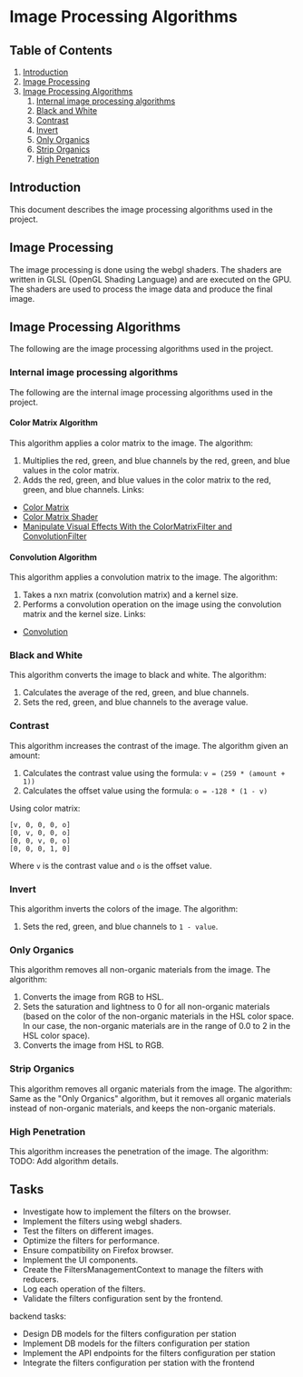 # Image Processing Algorithms

## Table of Contents
1. [Introduction](#introduction)
2. [Image Processing](#image-processing)
3. [Image Processing Algorithms](#image-processing-algorithms)
    1. [Internal image processing algorithms](#internal-image-processing-algorithms)
    2. [Black and White](#black-and-white)
    3. [Contrast](#contrast)
    4. [Invert](#invert)
    5. [Only Organics](#only-organics)
    6. [Strip Organics](#strip-organics)
    7. [High Penetration](#high-penetration)

## Introduction
This document describes the image processing algorithms used in the project.

## Image Processing
The image processing is done using the webgl shaders. The shaders are written in GLSL (OpenGL Shading Language) and are executed on the GPU. The shaders are used to process the image data and produce the final image.

## Image Processing Algorithms
The following are the image processing algorithms used in the project.

### Internal image processing algorithms
The following are the internal image processing algorithms used in the project.
#### Color Matrix Algorithm
This algorithm applies a color matrix to the image.
The algorithm:
1. Multiplies the red, green, and blue channels by the red, green, and blue values in the color matrix.
2. Adds the red, green, and blue values in the color matrix to the red, green, and blue channels.
Links: 
- [Color Matrix](https://en.wikipedia.org/wiki/Color_matrix)
- [Color Matrix Shader](https://www.shadertoy.com/view/4dX3z4)
- [Manipulate Visual Effects With the ColorMatrixFilter and ConvolutionFilter](https://code.tutsplus.com/manipulate-visual-effects-with-the-colormatrixfilter-and-convolutionfilter--active-3221t)


#### Convolution Algorithm
This algorithm applies a convolution matrix to the image.
The algorithm:
1. Takes a nxn matrix (convolution matrix) and a kernel size.
2. Performs a convolution operation on the image using the convolution matrix and the kernel size.
Links:
- [Convolution](https://en.wikipedia.org/wiki/Convolution)

### Black and White
This algorithm converts the image to black and white.
The algorithm:
1. Calculates the average of the red, green, and blue channels.
2. Sets the red, green, and blue channels to the average value.

### Contrast
This algorithm increases the contrast of the image.
The algorithm given an amount:
1. Calculates the contrast value using the formula: `v = (259 * (amount + 1))`
2. Calculates the offset value using the formula: `o = -128 * (1 - v)`

Using color matrix:
```
[v, 0, 0, 0, o]
[0, v, 0, 0, o]
[0, 0, v, 0, o]
[0, 0, 0, 1, 0]
```
Where `v` is the contrast value and `o` is the offset value.

### Invert
This algorithm inverts the colors of the image.
The algorithm:
1. Sets the red, green, and blue channels to `1 - value`.

### Only Organics
This algorithm removes all non-organic materials from the image.
The algorithm:
1. Converts the image from RGB to HSL.
2. Sets the saturation and lightness to 0 for all non-organic materials (based on the color of the non-organic materials in the HSL color space. In our case, the non-organic materials are in the range of 0.0 to 2 in the HSL color space).
3. Converts the image from HSL to RGB.

### Strip Organics
This algorithm removes all organic materials from the image.
The algorithm:
Same as the "Only Organics" algorithm, but it removes all organic materials instead of non-organic materials, and keeps the non-organic materials.


### High Penetration
This algorithm increases the penetration of the image.
The algorithm:
TODO: Add algorithm details.

## Tasks
- Investigate how to implement the filters on the browser.
- Implement the filters using webgl shaders.
- Test the filters on different images.
- Optimize the filters for performance.
- Ensure compatibility on Firefox browser.
- Implement the UI components.
- Create the FiltersManagementContext to manage the filters with reducers.
- Log each operation of the filters.
- Validate the filters configuration sent by the frontend.

backend tasks:
- Design DB models for the filters configuration per station
- Implement DB models for the filters configuration per station
- Implement the API endpoints for the filters configuration per station
- Integrate the filters configuration per station with the frontend